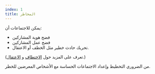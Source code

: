 ```yaml
---
index: 1
title: المخاطر
---
```

يمكن للاجتماعات أن:

*   فضح هوية المشاركين
*   فضح عمل المشاركين
*   تحريك حادث خطير مثل الخطف أو الاعتقال.

(تعرف على المزيد حول [الاختطاف](umbrella://incident-response/kidnapping/beginner) و [الاعتقال](umbrella://incident-response/arrests).) 

من الضروري التخطيط وإعداد الاجتماعات الحساسة مع الأشخاص المعرضين للخطر.